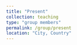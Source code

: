 ```yaml
---
title: "Present"
collection: teaching
type: "group members"
permalink: /group/present
location: "City, Country"
---
```


